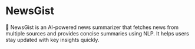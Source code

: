 # NewsGist
📰 NewsGist is an AI-powered news summarizer that fetches news from multiple sources and provides concise summaries using NLP. It helps users stay updated with key insights quickly.
      
   